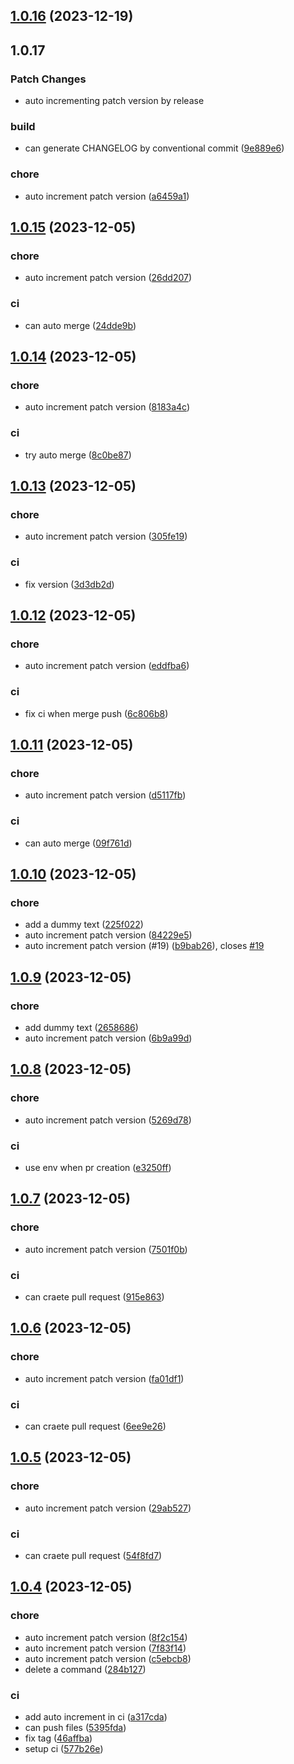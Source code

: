 ## [1.0.16](https://github.com/kkkaoru/gitflow-changesets/compare/v1.0.15...v1.0.16) (2023-12-19)

## 1.0.17

### Patch Changes

- auto incrementing patch version by release

### build

- can generate CHANGELOG by conventional commit ([9e889e6](https://github.com/kkkaoru/gitflow-changesets/commit/9e889e6fffa2859da05b9d4d004b66ba410bc785))

### chore

- auto increment patch version ([a6459a1](https://github.com/kkkaoru/gitflow-changesets/commit/a6459a1950253646d1c821573cba23e70c1b6938))

## [1.0.15](https://github.com/kkkaoru/gitflow-changesets/compare/v1.0.14...v1.0.15) (2023-12-05)

### chore

- auto increment patch version ([26dd207](https://github.com/kkkaoru/gitflow-changesets/commit/26dd207c2a44f65386459867756d676fd2b114bb))

### ci

- can auto merge ([24dde9b](https://github.com/kkkaoru/gitflow-changesets/commit/24dde9b94dc59e8083012ad5fc8fabbed7864078))

## [1.0.14](https://github.com/kkkaoru/gitflow-changesets/compare/v1.0.13...v1.0.14) (2023-12-05)

### chore

- auto increment patch version ([8183a4c](https://github.com/kkkaoru/gitflow-changesets/commit/8183a4c393dd20c05bf8bb7bd910f579b9bd993b))

### ci

- try auto merge ([8c0be87](https://github.com/kkkaoru/gitflow-changesets/commit/8c0be8783f5da56c907e987ddf30370c85723410))

## [1.0.13](https://github.com/kkkaoru/gitflow-changesets/compare/v1.0.12...v1.0.13) (2023-12-05)

### chore

- auto increment patch version ([305fe19](https://github.com/kkkaoru/gitflow-changesets/commit/305fe19fe883bf07813036a1ee960e3f9a50cdae))

### ci

- fix version ([3d3db2d](https://github.com/kkkaoru/gitflow-changesets/commit/3d3db2dac0e80d8a0bb1c1f8087ee2588454897d))

## [1.0.12](https://github.com/kkkaoru/gitflow-changesets/compare/v1.0.11...v1.0.12) (2023-12-05)

### chore

- auto increment patch version ([eddfba6](https://github.com/kkkaoru/gitflow-changesets/commit/eddfba6e1913a6a6053cdf5c61543def9a5ec51a))

### ci

- fix ci when merge push ([6c806b8](https://github.com/kkkaoru/gitflow-changesets/commit/6c806b85b94a9be21064d1c85c9f9924ed037332))

## [1.0.11](https://github.com/kkkaoru/gitflow-changesets/compare/v1.0.10...v1.0.11) (2023-12-05)

### chore

- auto increment patch version ([d5117fb](https://github.com/kkkaoru/gitflow-changesets/commit/d5117fb0280ed7b15e35c99cabef70da6505da80))

### ci

- can auto merge ([09f761d](https://github.com/kkkaoru/gitflow-changesets/commit/09f761d5c34eb7cec211adee2ce7d9140183c790))

## [1.0.10](https://github.com/kkkaoru/gitflow-changesets/compare/v1.0.9...v1.0.10) (2023-12-05)

### chore

- add a dummy text ([225f022](https://github.com/kkkaoru/gitflow-changesets/commit/225f022026222b62da61539b2e3fc1ac9076b827))
- auto increment patch version ([84229e5](https://github.com/kkkaoru/gitflow-changesets/commit/84229e532d0acfbf3994773f87ccef684bdc43d5))
- auto increment patch version (#19) ([b9bab26](https://github.com/kkkaoru/gitflow-changesets/commit/b9bab26a92bb64b313c812613fdc1c725e5ca603)), closes [#19](https://github.com/kkkaoru/gitflow-changesets/issues/19)

## [1.0.9](https://github.com/kkkaoru/gitflow-changesets/compare/v1.0.8...v1.0.9) (2023-12-05)

### chore

- add dummy text ([2658686](https://github.com/kkkaoru/gitflow-changesets/commit/26586868889d0277fc5e80c538c57477c260e2c1))
- auto increment patch version ([6b9a99d](https://github.com/kkkaoru/gitflow-changesets/commit/6b9a99d8d73eaf21009eb31f298940450ef978b1))

## [1.0.8](https://github.com/kkkaoru/gitflow-changesets/compare/v1.0.7...v1.0.8) (2023-12-05)

### chore

- auto increment patch version ([5269d78](https://github.com/kkkaoru/gitflow-changesets/commit/5269d78e1ee4d9babb4c7a8c61f3fe02c3559f40))

### ci

- use env when pr creation ([e3250ff](https://github.com/kkkaoru/gitflow-changesets/commit/e3250ff1a7e1c9f751473a115f8e29c89a115fcf))

## [1.0.7](https://github.com/kkkaoru/gitflow-changesets/compare/v1.0.6...v1.0.7) (2023-12-05)

### chore

- auto increment patch version ([7501f0b](https://github.com/kkkaoru/gitflow-changesets/commit/7501f0b2d3b2c65b7a34bf9f461e0624f3706fe8))

### ci

- can craete pull request ([915e863](https://github.com/kkkaoru/gitflow-changesets/commit/915e8636f81fb09500c282bb2a27187fe833e231))

## [1.0.6](https://github.com/kkkaoru/gitflow-changesets/compare/v1.0.5...v1.0.6) (2023-12-05)

### chore

- auto increment patch version ([fa01df1](https://github.com/kkkaoru/gitflow-changesets/commit/fa01df163d8a5897eac24f756cbded5cb57ded10))

### ci

- can craete pull request ([6ee9e26](https://github.com/kkkaoru/gitflow-changesets/commit/6ee9e26e274c4cae04a67e234a5cb4d90674ead3))

## [1.0.5](https://github.com/kkkaoru/gitflow-changesets/compare/v1.0.4...v1.0.5) (2023-12-05)

### chore

- auto increment patch version ([29ab527](https://github.com/kkkaoru/gitflow-changesets/commit/29ab5279c619ff3ddefe68668d6229a38e17eb77))

### ci

- can craete pull request ([54f8fd7](https://github.com/kkkaoru/gitflow-changesets/commit/54f8fd7ba321e0aa53b031cbe8b2b58506efd9a6))

## [1.0.4](https://github.com/kkkaoru/gitflow-changesets/compare/v1.0.3...v1.0.4) (2023-12-05)

### chore

- auto increment patch version ([8f2c154](https://github.com/kkkaoru/gitflow-changesets/commit/8f2c1541d251f33530d67ab4cab4c12dc839f0b5))
- auto increment patch version ([7f83f14](https://github.com/kkkaoru/gitflow-changesets/commit/7f83f14134cccdd3c1fd6fce0b55c50e383e22f9))
- auto increment patch version ([c5ebcb8](https://github.com/kkkaoru/gitflow-changesets/commit/c5ebcb8f9df024c4799909ef32b8ee4f2c7c2b03))
- delete a command ([284b127](https://github.com/kkkaoru/gitflow-changesets/commit/284b1274321f83c61898f3b74d06f8bcdf018ab6))

### ci

- add auto increment in ci ([a317cda](https://github.com/kkkaoru/gitflow-changesets/commit/a317cdaca92a7ec2a8641ab2245ce14816a31fb6))
- can push files ([5395fda](https://github.com/kkkaoru/gitflow-changesets/commit/5395fda44b4fd4ece4d80d47dd92870a9011b840))
- fix tag ([46affba](https://github.com/kkkaoru/gitflow-changesets/commit/46affba11dd8ff929d029def7e69670f9752bd8b))
- setup ci ([577b26e](https://github.com/kkkaoru/gitflow-changesets/commit/577b26e312405153360722ae519b81cb2ae94cee))
